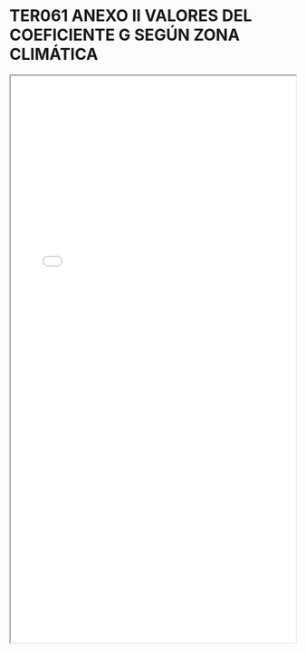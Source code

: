 
# TER061 ANEXO II VALORES DEL COEFICIENTE G SEGÚN ZONA CLIMÁTICA

<iframe src="../TER061 ANEXO II VALORES DEL COEFICIENTE G SEGÚN ZONA CLIMÁTICA.pdf" width="100%" height="1000px"></iframe>


